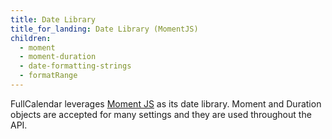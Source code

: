 ```yaml
---
title: Date Library
title_for_landing: Date Library (MomentJS)
children:
  - moment
  - moment-duration
  - date-formatting-strings
  - formatRange
---
```


FullCalendar leverages [Moment JS](http://momentjs.com/) as its date library. Moment and Duration objects are accepted for many settings and they are used throughout the API.
